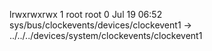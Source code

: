lrwxrwxrwx 1 root root 0 Jul 19 06:52 sys/bus/clockevents/devices/clockevent1 -> ../../../devices/system/clockevents/clockevent1
